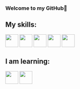 ### Welcome to my GitHub👋<br />
## My skills:
<img src="https://cdn.jsdelivr.net/gh/devicons/devicon/icons/python/python-original.svg" hight="40" width="40"/>
<img src="https://cdn.jsdelivr.net/gh/devicons/devicon/icons/c/c-plain.svg" hight="40" width="40"/>
<img src="https://cdn.jsdelivr.net/gh/devicons/devicon/icons/mysql/mysql-original-wordmark.svg" hight="40" width="40"/>
<img src="https://cdn.jsdelivr.net/gh/devicons/devicon/icons/html5/html5-original.svg" hight="40" width="40"/>
<img src="https://cdn.jsdelivr.net/gh/devicons/devicon/icons/css3/css3-original.svg" hight="40" width="40"/>

## I am learning:
<img src="https://cdn.jsdelivr.net/gh/devicons/devicon/icons/javascript/javascript-original.svg" hight="40" width="40"/>
<img src="https://cdn.jsdelivr.net/gh/devicons/devicon/icons/java/java-plain.svg" hight="40" width="40"/>

